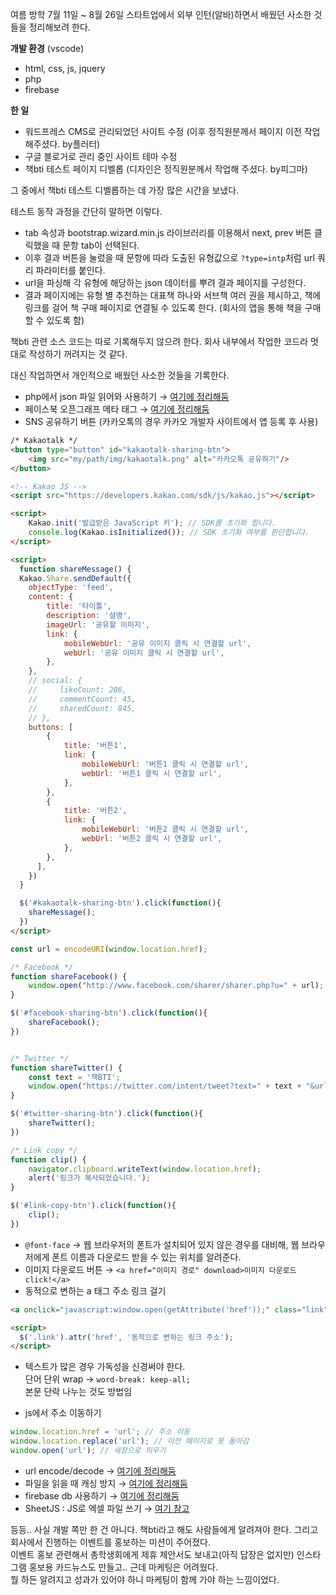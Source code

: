 여름 방학 7월 11일 ~ 8월 26일 스타트업에서 외부 인턴(알바)하면서 배웠던 사소한 것들을 정리해보려 한다.

**개발 환경** (vscode)  
- html, css, js, jquery
- php
- firebase

**한 일**  
- 워드프레스 CMS로 관리되었던 사이트 수정 (이후 정직원분께서 페이지 이전 작업 해주셨다. by플러터)
- 구글 블로거로 관리 중인 사이트 테마 수정
- 책bti 테스트 페이지 디벨롭 (디자인은 정직원분께서 작업해 주셨다. by피그마)

그 중에서 책bti 테스트 디벨롭하는 데 가장 많은 시간을 보냈다.

테스트 동작 과정을 간단히 말하면 이렇다.  
- tab 속성과 bootstrap.wizard.min.js 라이브러리를 이용해서 next, prev 버튼 클릭했을 때 문항 tab이 선택된다.  
- 이후 결과 버튼을 눌렀을 때 문항에 따라 도출된 유형값으로 `?type=intp`처럼 url 쿼리 파라미터를 붙인다.  
- url을 파싱해 각 유형에 해당하는 json 데이터를 뿌려 결과 페이지를 구성한다.  
- 결과 페이지에는 유형 별 추천하는 대표책 하나와 서브책 여러 권을 제시하고, 책에 링크를 걸어 책 구매 페이지로 연결될 수 있도록 한다. (회사의 앱을 통해 책을 구매할 수 있도록 함)

책bti 관련 소스 코드는 따로 기록해두지 않으려 한다. 회사 내부에서 작업한 코드라 멋대로 작성하기 꺼려지는 것 같다.

대신 작업하면서 개인적으로 배웠던 사소한 것들을 기록한다.

- php에서 json 파일 읽어와 사용하기 &rightarrow; [여기에 정리해둠](https://github.com/salmonco/TIL/blob/main/2022_08_17.md)
- 페이스북 오픈그래프 메타 태그 &rightarrow; [여기에 정리해둠](https://github.com/salmonco/TIL/blob/main/2022_07_29.md)
- SNS 공유하기 버튼 (카카오톡의 경우 카카오 개발자 사이트에서 앱 등록 후 사용)
```html
/* Kakaotalk */
<button type="button" id="kakaotalk-sharing-btn">
    <img src="my/path/img/kakaotalk.png" alt="카카오톡 공유하기"/>
</button>

<!-- Kakao JS -->
<script src="https://developers.kakao.com/sdk/js/kakao.js"></script>

<script>
    Kakao.init('발급받은 JavaScript 키'); // SDK를 초기화 합니다.
    console.log(Kakao.isInitialized()); // SDK 초기화 여부를 판단합니다.
</script>

<script>
  function shareMessage() {
  Kakao.Share.sendDefault({
    objectType: 'feed',
    content: {
        title: '타이틀',
        description: '설명',
        imageUrl: '공유할 이미지',
        link: {
            mobileWebUrl: '공유 이미지 클릭 시 연결할 url',
            webUrl: '공유 이미지 클릭 시 연결할 url',
        },
    },
    // social: {
    //     likeCount: 286,
    //     commentCount: 45,
    //     sharedCount: 845,
    // },
    buttons: [
        {
            title: '버튼1',
            link: {
                mobileWebUrl: '버튼1 클릭 시 연결할 url',
                webUrl: '버튼1 클릭 시 연결할 url',
            },
        },
        {
            title: '버튼2',
            link: {
                mobileWebUrl: '버튼2 클릭 시 연결할 url',
                webUrl: '버튼2 클릭 시 연결할 url',
            },
        },
      ],
    })
  }

  $('#kakaotalk-sharing-btn').click(function(){
    shareMessage();
  })
</script>
```
```javascript
const url = encodeURI(window.location.href);

/* Facebook */
function shareFacebook() {
    window.open("http://www.facebook.com/sharer/sharer.php?u=" + url);
}

$('#facebook-sharing-btn').click(function(){
    shareFacebook();
})


/* Twitter */
function shareTwitter() {
    const text = '책BTI';
    window.open("https://twitter.com/intent/tweet?text=" + text + "&url=" +  url);
}

$('#twitter-sharing-btn').click(function(){
    shareTwitter();
})

/* Link copy */
function clip() {
    navigator.clipboard.writeText(window.location.href);
    alert('링크가 복사되었습니다.');
}

$('#link-copy-btn').click(function(){
    clip();
})
```
- `@font-face` &rightarrow; 웹 브라우저의 폰트가 설치되어 있지 않은 경우를 대비해, 웹 브라우저에게 폰트 이름과 다운로드 받을 수 있는 위치를 알려준다.
- 이미지 다운로드 버튼 &rightarrow; `<a href="이미지 경로" download>이미지 다운로드 click!</a>`
- 동적으로 변하는 a 태그 주소 링크 걸기
```html
<a onclick="javascript:window.open(getAttribute('href'));" class="link">클릭</a>

<script>
  $('.link').attr('href', '동적으로 변하는 링크 주소');
</script>
```
- 텍스트가 많은 경우 가독성을 신경써야 한다.  
단어 단위 wrap &rightarrow; `word-break: keep-all;`  
본문 단락 나누는 것도 방법임

- js에서 주소 이동하기
```javascript
window.location.href = 'url'; // 주소 이동
window.location.replace('url'); // 이전 페이지로 못 돌아감
window.open('url'); // 새창으로 띄우기
```
- url encode/decode &rightarrow; [여기에 정리해둠](https://github.com/salmonco/TIL/blob/main/2022_08_17.md)
- 파일을 읽을 때 캐싱 방지 &rightarrow; [여기에 정리해둠](https://github.com/salmonco/TIL/blob/main/2022_08_19.md)
- firebase db 사용하기 &rightarrow; [여기에 정리해둠](https://github.com/salmonco/TIL/blob/main/2022_08_23.md)
- SheetJS : JS로 엑셀 파일 쓰기 &rightarrow; [여기 참고](https://eblo.tistory.com/84?utm_source=pocket_mylist)

등등.. 사실 개발 쪽만 한 건 아니다. 책bti라고 해도 사람들에게 알려져야 한다. 그리고 회사에서 진행하는 이벤트를 홍보하는 미션이 주어졌다.  
이벤트 홍보 관련해서 총학생회에게 제휴 제안서도 보내고(아직 답장은 없지만) 인스타그램 홍보용 카드뉴스도 만들고.. 근데 마케팅은 어려웠다.  
뭘 하든 알려지고 성과가 있어야 하니 마케팅이 함께 가야 하는 느낌이었다.
